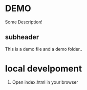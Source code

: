 # DEMO

Some Description!

## subheader

This is a demo file and a demo folder..

# local develpoment
1. Open index.html in your browser